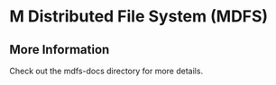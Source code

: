 # M Distributed File System (MDFS)

## More Information

Check out the mdfs-docs directory for more details.
